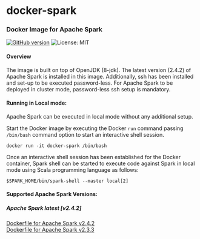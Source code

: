 # docker-spark

### Docker Image for Apache Spark

[![GitHub version](https://badge.fury.io/gh/saniyatech%2Fdocker-spark.svg)](https://badge.fury.io/gh/saniyatech%2Fdocker-spark) ![License: MIT][MIT-License]

#### Overview

The image is built on top of OpenJDK (8-jdk). The latest version (2.4.2) of Apache Spark is installed in this image. Additionally, ssh has been installed and set-up to be executed password-less. For Apache Spark to be deployed in cluster mode, password-less ssh setup is mandatory.

#### Running in Local mode:

Apache Spark can be executed in local mode without any additional setup.

Start the Docker image by executing the Docker `run` command passing `/bin/bash` command option to start an interactive shell session.

```shell
docker run -it docker-spark /bin/bash
```

Once an interactive shell session has been established for the Docker container, Spark shell can be started to execute code against Spark in local mode using Scala programming language as follows:

```shell
$SPARK_HOME/bin/spark-shell --master local[2]
```

#### Supported Apache Spark Versions:

##### Apache Spark latest [v2.4.2]

[Dockerfile for Apache Spark v2.4.2](https://github.com/saniyatech/docker-spark/tree/v2.4.2)  
[Dockerfile for Apache Spark v2.3.3](https://github.com/saniyatech/docker-spark/tree/v2.3.3)  


[MIT-License]: https://img.shields.io/badge/License-MIT-yellow.svg "MIT License"
